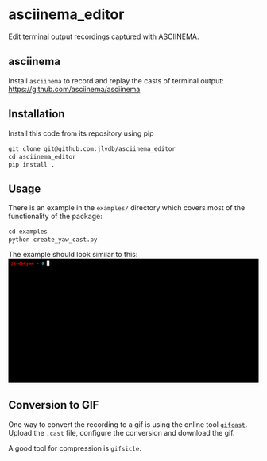# asciinema_editor

Edit terminal output recordings captured with ASCIINEMA.

## asciinema

Install ``asciinema`` to record and replay the casts of terminal output: https://github.com/asciinema/asciinema


## Installation

Install this code from its repository using pip

    git clone git@github.com:jlvdb/asciinema_editor
    cd asciinema_editor
    pip install .

## Usage

There is an example in the ``examples/`` directory which covers most of the functionality of the package:

    cd examples
    python create_yaw_cast.py

The example should look similar to this:
![example output as GIF](examples/yaw_cli_small.gif)


## Conversion to GIF

One way to convert the recording to a gif is using the online tool [``gifcast``](https://dstein64.github.io/gifcast/). Upload the ``.cast`` file, configure the conversion and download the gif.

A good tool for compression is ``gifsicle``.
